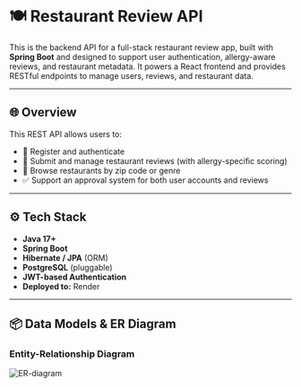 # 🍽️ Restaurant Review API

This is the backend API for a full-stack restaurant review app, built with **Spring Boot** and designed to support user authentication, allergy-aware reviews, and restaurant metadata. It powers a React frontend and provides RESTful endpoints to manage users, reviews, and restaurant data.

---

## 🌐 Overview

This REST API allows users to:

- 🔐 Register and authenticate
- 🧾 Submit and manage restaurant reviews (with allergy-specific scoring)
- 🍴 Browse restaurants by zip code or genre
- ✅ Support an approval system for both user accounts and reviews

---

## ⚙️ Tech Stack

- **Java 17+**
- **Spring Boot**
- **Hibernate / JPA** (ORM)
- **PostgreSQL** (pluggable)
- **JWT-based Authentication**
- **Deployed to:** Render

---

## 📦 Data Models & ER Diagram

### Entity-Relationship Diagram
![ER-diagram](https://i.imgur.com/Rm6svDY.png)
